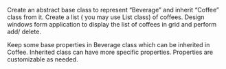 Create an abstract base class to represent “Beverage” and inherit “Coffee” class from it. Create a list ( you may use List class) of coffees. Design windows form application to display the list of coffees in grid and perform add/ delete.

Keep some base properties in Beverage class which can be inherited in Coffee. Inherited class can have more specific properties. Properties are customizable as needed.

